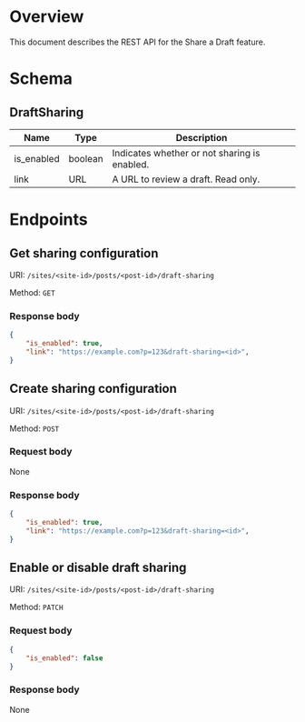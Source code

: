 # Overview

This document describes the REST API for the Share a Draft feature.

# Schema

## DraftSharing

| Name				| Type		| Description									|
| ----------------- | --------- | --------------------------------------------- |
| is_enabled		| boolean	| Indicates whether or not sharing is enabled.	|
| link				| URL		| A URL to review a draft. Read only.			|

# Endpoints

## Get sharing configuration

URI: `/sites/<site-id>/posts/<post-id>/draft-sharing`

Method: `GET`

### Response body

```json
{
	"is_enabled": true,
	"link": "https://example.com?p=123&draft-sharing=<id>",
}
```

## Create sharing configuration

URI: `/sites/<site-id>/posts/<post-id>/draft-sharing`

Method: `POST`

### Request body

None

### Response body

```json
{
	"is_enabled": true,
	"link": "https://example.com?p=123&draft-sharing=<id>",
}
```

## Enable or disable draft sharing

URI: `/sites/<site-id>/posts/<post-id>/draft-sharing`

Method: `PATCH`

### Request body

```json
{
	"is_enabled": false
}
```

### Response body

None
